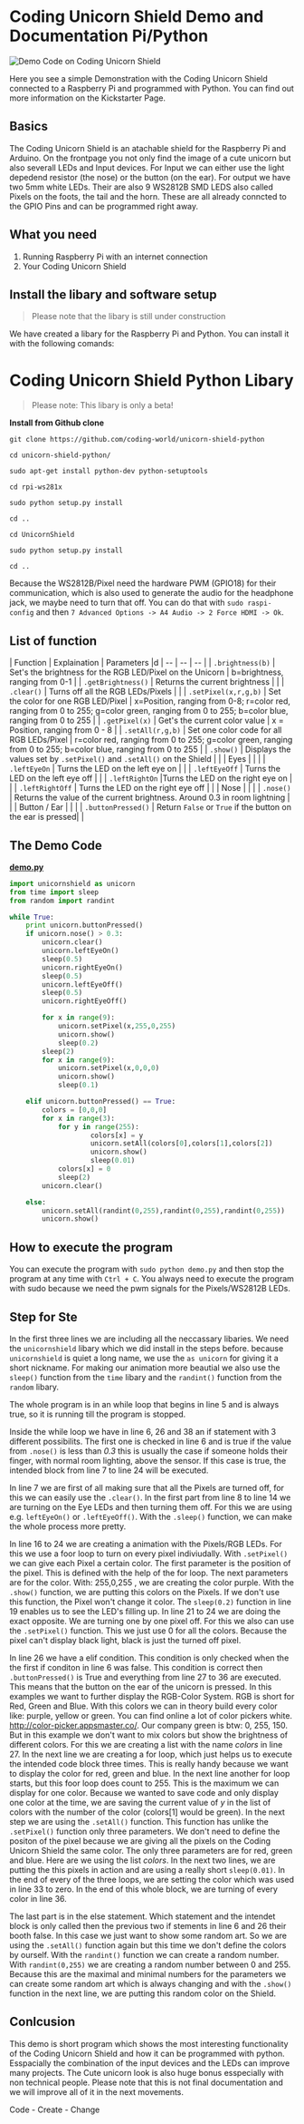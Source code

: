 # Coding Unicorn Shield Demo and Documentation Pi/Python

![Demo Code on Coding Unicorn Shield](img/demo.gif)

Here you see a simple Demonstration with the Coding Unicorn Shield connected to a Raspberry Pi and programmed with Python. You can find out more information on the Kickstarter Page.

## Basics
The Coding Unicorn Shield is an atachable shield for the Raspberry Pi and Arduino. On the frontpage you not only find the image of a cute unicorn but also severall LEDs and Input devices. For Input we can either use the light depedend resistor (the nose) or the button (on the ear). For output we have two 5mm white LEDs. Their are also 9 WS2812B SMD LEDS also called Pixels on the foots, the tail and the horn. These are all already conncted to the GPIO Pins and can be programmed right away.

## What you need

1. Running Raspberry Pi with an internet connection
2. Your Coding Unicorn Shield


## Install the libary and software setup

> Please note that the libary is still under construction

We have created a libary for the Raspberry Pi and Python. You can install it with the following comands:

# Coding Unicorn Shield Python Libary

> Please note: This libary is only a beta!

**Install from Github clone**


```git clone https://github.com/coding-world/unicorn-shield-python```


```cd unicorn-shield-python/```


```sudo apt-get install python-dev python-setuptools```


```cd rpi-ws281x```


```sudo python setup.py install```


```cd ..```


```cd UnicornShield```


```sudo python setup.py install```


```cd ..```




Because the WS2812B/Pixel need the hardware PWM (GPIO18) for their communication, which is also used to generate the audio for the headphone jack, we maybe need to turn that off. You can do that with `sudo raspi-config` and then `7 Advanced Options -> A4 Audio -> 2 Force HDMI -> Ok`.

## List of function
| Function | Explaination | Parameters |d
| -- | -- | -- |
| `.brightness(b)` | Set's the brightness for the RGB LED/Pixel on the Unicorn | b=brightness, ranging from 0-1 |
| `.getBrightness()` | Returns the current brightness | |
| `.clear()` | Turns off all the RGB LEDs/Pixels | |
| `.setPixel(x,r,g,b)` | Set the color for one RGB LED/Pixel | x=Position, ranging from 0-8; r=color red, ranging from 0 to 255; g=color green, ranging from 0 to 255; b=color blue, ranging from 0 to 255 |
| `.getPixel(x)` | Get's the current color value | x = Position, ranging from 0 - 8 |
| `.setAll(r,g,b)` | Set one color code for all RGB LEDs/Pixel | r=color red, ranging from 0 to 255; g=color green, ranging from 0 to 255; b=color blue, ranging from 0 to 255  |
| `.show()` | Displays the values set by `.setPixel()` and `.setAll()` on the Shield | |
| Eyes | | |
| `.leftEyeOn` | Turns the LED on the left eye on | |
| `.leftEyeOff` | Turns the LED on the left eye off | |
| `.leftRightOn` |Turns the LED on the right eye on | |
| `.leftRightOff` | Turns the LED on the right eye off | |
| Nose | | |
| `.nose()` | Returns the value of the current brightness. Around 0.3 in room lightning | |
| Button / Ear | | |
| `.buttonPressed()` | Return `False` or `True` if the button on the ear is pressed| |


## The Demo Code

[**demo.py**](demo.py)


```python
import unicornshield as unicorn
from time import sleep
from random import randint

while True:
    print unicorn.buttonPressed()
    if unicorn.nose() > 0.3:
        unicorn.clear()
        unicorn.leftEyeOn()
        sleep(0.5)
        unicorn.rightEyeOn()
        sleep(0.5)
        unicorn.leftEyeOff()
        sleep(0.5)
        unicorn.rightEyeOff()

        for x in range(9):
            unicorn.setPixel(x,255,0,255)
            unicorn.show()
            sleep(0.2)
        sleep(2)
        for x in range(9):
            unicorn.setPixel(x,0,0,0)
            unicorn.show()
            sleep(0.1)

    elif unicorn.buttonPressed() == True:
        colors = [0,0,0]
        for x in range(3):
            for y in range(255):
                    colors[x] = y
                    unicorn.setAll(colors[0],colors[1],colors[2])
                    unicorn.show()
                    sleep(0.01)
            colors[x] = 0
            sleep(2)
        unicorn.clear()

    else:
        unicorn.setAll(randint(0,255),randint(0,255),randint(0,255))
        unicorn.show()
```

## How to execute the program

You can execute the program with `sudo python demo.py` and then stop the program at any time with `Ctrl + C`.  You always need to execute the program with sudo because we need the pwm signals for the Pixels/WS2812B LEDs.

## Step for Ste
In the first three lines we are including all the neccassary libaries. We need the `unicornshield` libary which we did install in the steps before. because `unicornshield` is quiet a long name, we use the `as unicorn` for giving it a short nickname. For making our animation more beautial we also use the `sleep()`
function from the `time` libary and the `randint()` function from the `random` libary.

The whole program is in an while loop that begins in line 5 and is always true, so it is running till the program is stopped.

Inside the while loop we have in line 6, 26 and 38 an if statement with 3 different possibilits. The first one is checked in line 6 and is true if the value from `.nose()` is less than *0.3* this is usually the case if someone holds their finger, with normal room lighting, above the sensor. If this case is true, the intended block from line 7 to line 24 will be executed.

In line 7 we are first of all making sure that all the Pixels are turned off, for this we can easily use the `.clear()`.
In the first part from line 8 to line 14 we are turning on the Eye LEDs and then turning them off. For this we are using e.g. `leftEyeOn()` or `.leftEyeOff()`. With the `.sleep()` function, we can make the whole process more pretty.

In line 16 to 24 we are creating a animation with the Pixels/RGB LEDs. For this we use a foor loop to turn on every pixel indiviudally. With `.setPixel()` we can give each Pixel a certain color. The first parameter is the position of the pixel. This is defined with the help of the for loop. The next parameters are for the color. With: 255,0,255 , we are creating the color purple. With the `.show()` function, we are putting this colors on the Pixels. If we don't use this function, the Pixel won't change it color. The `sleep(0.2)` function in line 19 enables us to see the LED's filling up.
In line 21 to 24 we are doing the exact opposite. We are turning one by one pixel off. For this we also can use the `.setPixel()` function. This we just use 0 for all the colors. Because the pixel can't display black light, black is just the turned off pixel.

In line 26 we have a elif condition. This condition is only checked when the the first if conditon in line 6 was false. This condition is correct then `.buttonPressed()` is True and everything from line 27 to 36 are executed. This means that the button on the ear of the unicorn is pressed. In this examples we want to further display the RGB-Color System. RGB is short for Red, Green and Blue. With this colors we can in theory build every color like: purple, yellow or green. You can find online a lot of color pickers white. http://color-picker.appsmaster.co/. Our company green is btw: 0, 255, 150. But in this example we don't want to mix colors but show the brightness of different colors.
For this we are creating a list with the name *colors* in line 27. In the next line we are creating a for loop, which just helps us to execute the intended code block three times. This is really handy because we want to display the color for red, green and blue.
In the next line another for loop starts, but this foor loop does count to 255. This is the maximum we can display for one color. Because we wanted to save code and only display one color at the time, we are saving the current value of *y* in the list of colors with the number of the color (colors[1] would be green). In the next step we are using the `.setAll()` function. This function has unlike the `.setPixel()` function only three parameters. We don't need to define the positon of the pixel because we are giving all the pixels on the Coding Unicorn Shield the same color. The only three parameters are for red, green and blue. Here are we using the list *colors*. In the next two lines, we are putting the this pixels in action and are using a really short `sleep(0.01)`. In the end of every of the three loops, we are setting the color which was used in line 33 to zero.
In the end of this whole block, we are turning of every color in line 36.

The last part is in the else statement. Which statement and the intendet block is only called then the previous two if stements in line 6 and 26 their booth false. In this case we just want to show some random art. So we are using the `.setAll()` function again but this time we don't define the colors by ourself. With the `randint()` function we can create a random number. With `randint(0,255)` we are creating a random number between 0 and 255. Because this are the maximal and minimal numbers for the parameters we can create some random art which is always changing and with the `.show()` function in the next line, we are putting this random color on the Shield.


## Conlcusion
This demo is short program which shows the most interesting functionality of the Coding Unicorn Shield and how it can be programmed with python. Esspacially the combination of the input devices and the LEDs can improve many projects. The Cute unicorn look is also huge bonus esspecially with non technical people. Please note that this is not final documentation and we will improve all of it in the next movements.

Code - Create - Change
